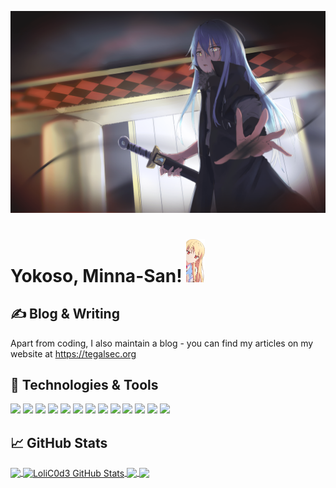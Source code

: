 

[![Header](https://github.com/LoliC0d3/LoliC0d3/blob/main/rimuru.png "Header")](https://tegalsec.org)

# Yokoso, Minna-San! <img src="https://github.com/LoliC0d3/LoliC0d3/blob/main/sa.png" width="30px">


## &#x270d; Blog & Writing

Apart from coding, I also maintain a blog - you can find my articles on my website at https://tegalsec.org

## 🔧 Technologies & Tools
![](https://img.shields.io/badge/OS-Linux-informational?style=flat&logo=linux&logoColor=white&color=2bbc8a)
![](https://img.shields.io/badge/Editor-IntelliJ_IDEA-informational?style=flat&logo=intellij-idea&logoColor=white&color=2bbc8a)
![](https://img.shields.io/badge/Code-Python-informational?style=flat&logo=python&logoColor=white&color=2bbc8a)
![](https://img.shields.io/badge/Code-JavaScript-informational?style=flat&logo=javascript&logoColor=white&color=2bbc8a)
![](https://img.shields.io/badge/Code-Golang-informational?style=flat&logo=go&logoColor=white&color=2bbc8a)
![](https://img.shields.io/badge/Code-Make-informational?style=flat&logo=cmake&logoColor=white&color=2bbc8a)
![](https://img.shields.io/badge/Code-Vue-informational?style=flat&logo=vue.js&logoColor=white&color=2bbc8a)
![](https://img.shields.io/badge/Shell-Bash-informational?style=flat&logo=gnu-bash&logoColor=white&color=2bbc8a)
![](https://img.shields.io/badge/Tools-PostgreSQL-informational?style=flat&logo=postgresql&logoColor=white&color=2bbc8a)
![](https://img.shields.io/badge/Tools-Docker-informational?style=flat&logo=docker&logoColor=white&color=2bbc8a)
![](https://img.shields.io/badge/Tools-Kubernetes-informational?style=flat&logo=kubernetes&logoColor=white&color=2bbc8a)
![](https://img.shields.io/badge/Tools-Red_Hat_OpenShift-informational?style=flat&logo=red-hat-open-shift&logoColor=white&color=2bbc8a)
![](https://img.shields.io/badge/Cloud-Digital_Ocean-informational?style=flat&logo=digitalocean&logoColor=white&color=2bbc8a)

## &#x1f4c8; GitHub Stats

<a href="https://github.com/LoliC0d3/LoliC0d3">
  <img align="center" src="https://github-readme-stats.vercel.app/api/top-langs/?username=LoliC0d3&title_color=ffffff&text_color=c9cacc&icon_color=2bbc8a&bg_color=1d1f21" />
</a>
<a href="https://github.com/LoliC0d3/LoliC0d3">
  <img align="center" src="https://github-readme-stats.vercel.app/api?username=LoliC0d3&show_icons=true&line_height=27&count_private=true&title_color=ffffff&text_color=c9cacc&icon_color=2bbc8a&bg_color=1d1f21" alt="LoliC0d3 GitHub Stats" />
</a>

<a href="https://github.com/LoliC0d3/LoliDocker">
  <img align="center" src="https://github-readme-stats.vercel.app/api/pin/?username=LoliC0d3&repo=LoliDocker&title_color=ffffff&text_color=c9cacc&icon_color=2bbc8a&bg_color=1d1f21" />
</a>


<a href="https://github.com/tegal1337/NekoBotV1">
  <img align="center" src="https://github-readme-stats.vercel.app/api/pin/?username=tegal1337&repo=NekoBotV1&title_color=ffffff&text_color=c9cacc&icon_color=2bbc8a&bg_color=1d1f21" />
</a>    

<!-- links to social media icons -->

<!-- icons with padding -->

[1.1]: http://i.imgur.com/tXSoThF.png (twitter icon with padding)
[2.1]: http://i.imgur.com/0o48UoR.png (github icon with padding)

<!-- icons without padding -->



<!-- links to your social media accounts -->

[1]: https://twitter.com/AliAkba58343371
[2]: https://github.com/LoliC0d3
[3]: https://www.instagram.com/lolic0d3/
[4]: https://www.facebook.com/lolic0d3/


<!-- Resources -->
<!-- Icons: https://simpleicons.org/ -->
<!-- GitHub Stats: https://github.com/anuraghazra/github-readme-stats -->
<!-- Emojis: https://emojipedia.org/emoji/ -->
<!-- HTML Emojis: https://www.fileformat.info/index.htm -->
<!-- Shields: https://shields.io/ -->
<!-- Awesome GitHub Profile README: https://github.com/abhisheknaiidu/awesome-github-profile-readme -->
